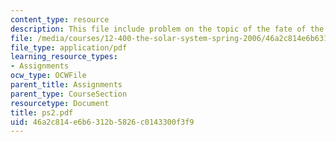 ```yaml
---
content_type: resource
description: This file include problem on the topic of the fate of the earth.
file: /media/courses/12-400-the-solar-system-spring-2006/46a2c814e6b6312b5826c0143300f3f9_ps2.pdf
file_type: application/pdf
learning_resource_types:
- Assignments
ocw_type: OCWFile
parent_title: Assignments
parent_type: CourseSection
resourcetype: Document
title: ps2.pdf
uid: 46a2c814-e6b6-312b-5826-c0143300f3f9
---
```

